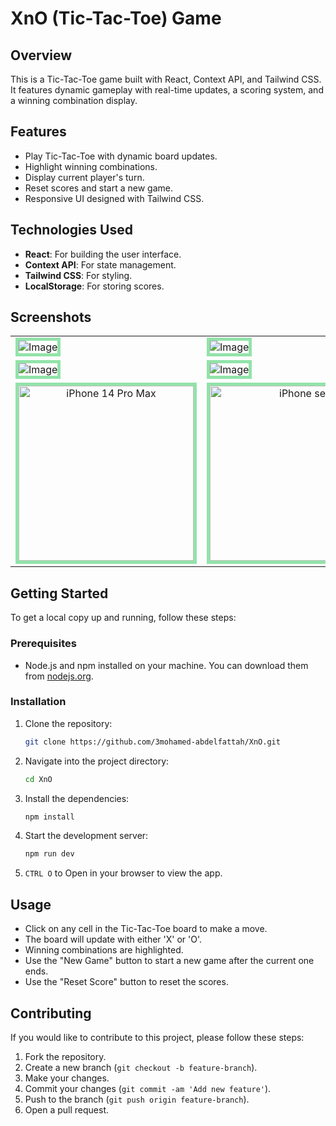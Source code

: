 # XnO (Tic-Tac-Toe) Game

## Overview

This is a Tic-Tac-Toe game built with React, Context API, and Tailwind CSS. It features dynamic gameplay with real-time updates, a scoring system, and a winning combination display.

## Features

- Play Tic-Tac-Toe with dynamic board updates.
- Highlight winning combinations.
- Display current player's turn.
- Reset scores and start a new game.
- Responsive UI designed with Tailwind CSS.

## Technologies Used

- **React**: For building the user interface.
- **Context API**: For state management.
- **Tailwind CSS**: For styling.
- **LocalStorage**: For storing scores.

## Screenshots
 <table align="center">
  <tr>
    <td><img src="https://github.com/user-attachments/assets/363d1c38-9179-43a8-bab3-904b07fceb57" alt="Image"  style="border: 5px solid #92E3A9;"/></td>
    <td><img src="https://github.com/user-attachments/assets/c1ef49e6-c7b9-4e71-889c-f9c0818627c1" alt="Image"  style="border: 5px solid #92E3A9;"/></td>
  </tr>
  <tr>
    <td><img src="https://github.com/user-attachments/assets/13958170-2c62-47c2-9919-333af22a7bbf" alt="Image"  style="border: 5px solid #92E3A9;"/></td>
    <td><img src="https://github.com/user-attachments/assets/7fbf81a0-09f4-40da-b982-c37f7d2c7df7" alt="Image"  style="border: 5px solid #92E3A9;"/></td>
  </tr>
  <tr align='center'>
    <td><img width="280px" src="https://github.com/user-attachments/assets/942c6061-4fa1-409e-ab65-78e4fa0006bf" alt="iPhone 14 Pro Max"  style="border: 5px solid #92E3A9;"/></td>
    <td><img width="280px" src="https://github.com/user-attachments/assets/02df2150-c52f-43aa-b00d-d2ce97c86657" alt="iPhone se"  style="border: 5px solid #92E3A9;"/></td>
  </tr>
</table>

## Getting Started

To get a local copy up and running, follow these steps:

### Prerequisites

- Node.js and npm installed on your machine. You can download them from [nodejs.org](https://nodejs.org/).

### Installation

1. Clone the repository:

    ```bash
    git clone https://github.com/3mohamed-abdelfattah/XnO.git
    ```

2. Navigate into the project directory:

    ```bash
    cd XnO
    ```

3. Install the dependencies:

    ```bash
    npm install
    ```

4. Start the development server:

    ```bash
    npm run dev
    ```

5. `CTRL O` to Open in your browser to view the app.

## Usage

- Click on any cell in the Tic-Tac-Toe board to make a move.
- The board will update with either 'X' or 'O'.
- Winning combinations are highlighted.
- Use the "New Game" button to start a new game after the current one ends.
- Use the "Reset Score" button to reset the scores.

## Contributing

If you would like to contribute to this project, please follow these steps:

1. Fork the repository.
2. Create a new branch (`git checkout -b feature-branch`).
3. Make your changes.
4. Commit your changes (`git commit -am 'Add new feature'`).
5. Push to the branch (`git push origin feature-branch`).
6. Open a pull request.
